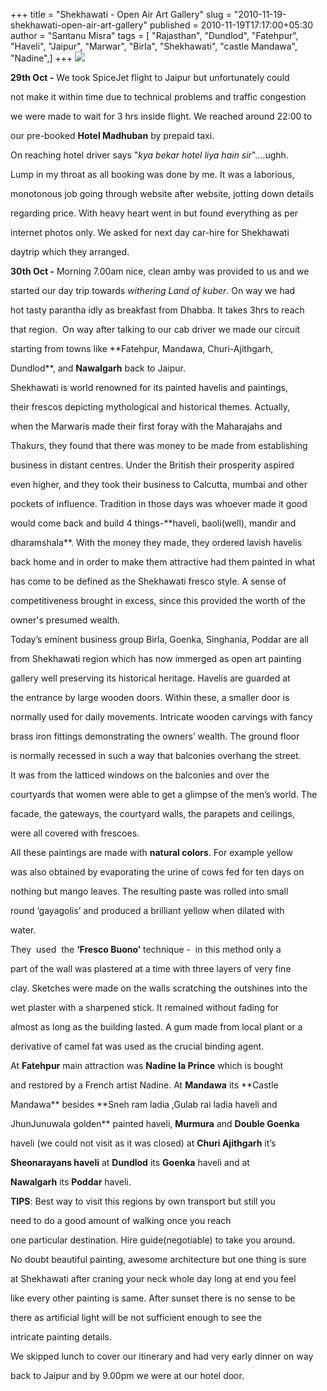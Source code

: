 +++
title = "Shekhawati - Open Air Art Gallery"
slug = "2010-11-19-shekhawati-open-air-art-gallery"
published = 2010-11-19T17:17:00+05:30
author = "Santanu Misra"
tags = [ "Rajasthan", "Dundlod", "Fatehpur", "Haveli", "Jaipur", "Marwar", "Birla", "Shekhawati", "castle Mandawa", "Nadine",]
+++
[![](../images/thumbnails/2010-11-19-shekhawati-open-air-art-gallery-shekhawati.jpg)](../images/2010-11-19-shekhawati-open-air-art-gallery-shekhawati.jpg)



**29th Oct -** We took SpiceJet flight to Jaipur but unfortunately could

not make it within time due to technical problems and traffic congestion

we were made to wait for 3 hrs inside flight. We reached around 22:00 to

our pre-booked **Hotel Madhuban** by prepaid taxi.



On reaching hotel driver says "*kya bekar hotel liya hain sir*"....ughh.

Lump in my throat as all booking was done by me. It was a laborious,

monotonous job going through website after website, jotting down details

regarding price. With heavy heart went in but found everything as per

internet photos only. We asked for next day car-hire for Shekhawati

daytrip which they arranged.



**30th Oct -** Morning 7.00am nice, clean amby was provided to us and we

started our day trip towards *withering Land of kuber*. On way we had

hot tasty parantha idly as breakfast from Dhabba. It takes 3hrs to reach

that region.  On way after talking to our cab driver we made our circuit

starting from towns like **Fatehpur, Mandawa, Churi-Ajithgarh,

Dundlod**, and **Nawalgarh** back to Jaipur.



Shekhawati is world renowned for its painted havelis and paintings,

their frescos depicting mythological and historical themes. Actually,

when the Marwaris made their first foray with the Maharajahs and

Thakurs, they found that there was money to be made from establishing

business in distant centres. Under the British their prosperity aspired

even higher, and they took their business to Calcutta, mumbai and other

pockets of influence. Tradition in those days was whoever made it good

would come back and build 4 things-**haveli, baoli(well), mandir and

dharamshala**. With the money they made, they ordered lavish havelis

back home and in order to make them attractive had them painted in what

has come to be defined as the Shekhawati fresco style. A sense of

competitiveness brought in excess, since this provided the worth of the

owner's presumed wealth.



Today’s eminent business group Birla, Goenka, Singhania, Poddar are all

from Shekhawati region which has now immerged as open art painting

gallery well preserving its historical heritage. Havelis are guarded at

the entrance by large wooden doors. Within these, a smaller door is

normally used for daily movements. Intricate wooden carvings with fancy

brass iron fittings demonstrating the owners’ wealth. The ground floor

is normally recessed in such a way that balconies overhang the street.

It was from the latticed windows on the balconies and over the

courtyards that women were able to get a glimpse of the men’s world. The

facade, the gateways, the courtyard walls, the parapets and ceilings,

were all covered with frescoes.



All these paintings are made with **natural colors**. For example yellow

was also obtained by evaporating the urine of cows fed for ten days on

nothing but mango leaves. The resulting paste was rolled into small

round ‘gayagolis’ and produced a brilliant yellow when dilated with

water.



They  used  the **‘Fresco Buono’** technique -  in this method only a

part of the wall was plastered at a time with three layers of very fine

clay. Sketches were made on the walls scratching the outshines into the

wet plaster with a sharpened stick. It remained without fading for

almost as long as the building lasted. A gum made from local plant or a

derivative of camel fat was used as the crucial binding agent.



At **Fatehpur** main attraction was **Nadine la Prince** which is bought

and restored by a French artist Nadine. At **Mandawa** its **Castle

Mandawa** besides **Sneh ram ladia ,Gulab rai ladia haveli and

JhunJunuwala golden** painted haveli, **Murmura** and **Double Goenka**

haveli (we could not visit as it was closed) at **Churi Ajithgarh** it’s

**Sheonarayans haveli** at **Dundlod** its **Goenka** haveli and at

**Nawalgarh** its **Poddar** haveli.  



**TIPS**: Best way to visit this regions by own transport but still you

need to do a good amount of walking once you reach

one particular destination. Hire guide(negotiable) to take you around.

No doubt beautiful painting, awesome architecture but one thing is sure

at Shekhawati after craning your neck whole day long at end you feel

like every other painting is same. After sunset there is no sense to be

there as artificial light will be not sufficient enough to see the

intricate painting details.



We skipped lunch to cover our itinerary and had very early dinner on way

back to Jaipur and by 9.00pm we were at our hotel door.
